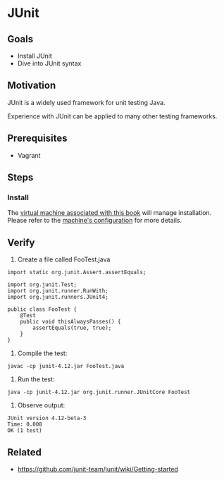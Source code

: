 # JUnit

## Goals

* Install JUnit
* Dive into JUnit syntax

## Motivation

JUnit is a widely used framework for unit testing Java.

Experience with JUnit can be applied to many other testing frameworks.

## Prerequisites

* Vagrant

## Steps

### Install

The [virtual machine associated with this book](tools/vagrant.md) will manage installation. Please refer to the [machine's configuration](../Vagrantfile) for more details.

## Verify

1. Create a file called FooTest.java

```
import static org.junit.Assert.assertEquals;

import org.junit.Test;
import org.junit.runner.RunWith;
import org.junit.runners.JUnit4;

public class FooTest {
    @Test
    public void thisAlwaysPasses() {
        assertEquals(true, true);
    }
}
```
1. Compile the test:

```
javac -cp junit-4.12.jar FooTest.java
```
1. Run the test:

```
java -cp junit-4.12.jar org.junit.runner.JUnitCore FooTest
```
1. Observe output:

```
JUnit version 4.12-beta-3
Time: 0.008
OK (1 test)
```

## Related

* https://github.com/junit-team/junit/wiki/Getting-started


